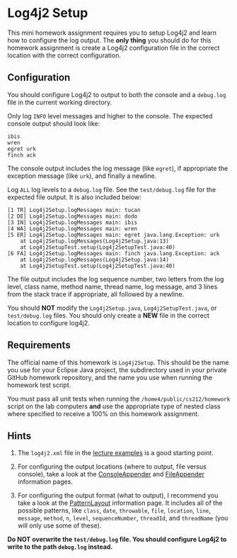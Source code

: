Log4j2 Setup
=================================================

This mini homework assignment requires you to setup Log4j2 and learn how to configure the log output. The **only thing** you should do for this homework assignment is create a Log4j2 configuration file in the correct location with the correct configuration.

Configuration
-------------------------------------------------

You should configure Log4j2 to output to both the console and a `debug.log` file in the current working directory. 

Only log `INFO` level messages and higher to the console. The expected console output should look like:

```
ibis
wren
egret urk
finch ack
``` 

The console output includes the log message (like `egret`), if appropriate the exception message (like `urk`), and finally a newline.

Log `ALL` log levels to a `debug.log` file. See the `test/debug.log` file for the expected file output. It is also included below:

```
[1 TR] Log4j2Setup.logMessages main: tucan 
[2 DE] Log4j2Setup.logMessages main: dodo 
[3 IN] Log4j2Setup.logMessages main: ibis 
[4 WA] Log4j2Setup.logMessages main: wren 
[5 ER] Log4j2Setup.logMessages main: egret java.lang.Exception: urk
	at Log4j2Setup.logMessages(Log4j2Setup.java:13)
	at Log4j2SetupTest.setup(Log4j2SetupTest.java:40)
[6 FA] Log4j2Setup.logMessages main: finch java.lang.Exception: ack
	at Log4j2Setup.logMessages(Log4j2Setup.java:14)
	at Log4j2SetupTest.setup(Log4j2SetupTest.java:40)
```

The file output includes the log sequence number, two letters from the log level, class name, method name, thread name, log message, and 3 lines from the stack trace if appropriate, all followed by a newline. 

You should **NOT** modify the `Log4j2Setup.java`, `Log4j2SetupTest.java`, or `test/debug.log` files. You should only create a **NEW** file in the correct location to configure log4j2.

## Requirements

The official name of this homework is `Log4j2Setup`. This should be the name you use for your Eclipse Java project, the subdirectory used in your private GitHub homework repository, and the name you use when running the homework test script.

You must pass all unit tests when running the `/home4/public/cs212/homework` script on the lab computers **and** use the appropriate type of nested class where specified to receive a 100% on this homework assignment.

Hints
-------------------------------------------------

1. The `log4j2.xml` file in the [lecture examples](https://github.com/usf-cs212-2018/lectures/blob/master/Debugging/src/log4j2.xml) is a good starting point.

1. For configuring the output locations (where to output, file versus console), take a look at the [ConsoleAppender](https://logging.apache.org/log4j/2.0/manual/appenders.html#ConsoleAppender) and [FileAppender](https://logging.apache.org/log4j/2.0/manual/appenders.html#FileAppender) information pages. 

1. For configuring the output format (what to output), I recommend you take a look at the [PatternLayout](https://logging.apache.org/log4j/2.0/manual/layouts.html#PatternLayout) information page. It includes all of the possible patterns, like `class`, `date`, `throwable`, `file`, `location`, `line`, `message`, `method`, `n`, `level`, `sequenceNumber`, `threadId`, and `threadName` (you will only use some of these). 

**Do NOT overwrite the `test/debug.log` file. You should configure Log4j2 to write to the path `debug.log` instead.** 
